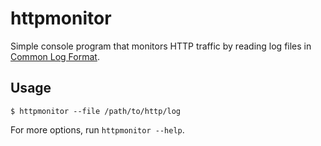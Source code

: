 # httpmonitor

Simple console program that monitors HTTP traffic by reading log files in
[Common Log Format](https://en.wikipedia.org/wiki/Common_Log_Format).

## Usage

```
$ httpmonitor --file /path/to/http/log
```

For more options, run `httpmonitor --help`.
